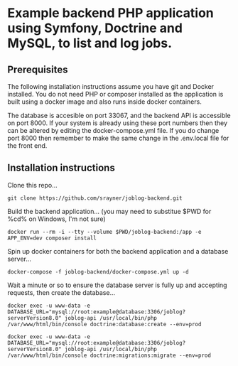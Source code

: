 # Example backend PHP application using Symfony, Doctrine and MySQL, to list and log jobs.

## Prerequisites

The following installation instructions assume you have git and Docker installed. You do not need PHP or composer installed as the
application is built using a docker image and also runs inside docker containers.

The database is accesible on port 33067, and the backend API is accessible on port 8000. If your system is already using these port numbers then
they can be altered by editing the docker-compose.yml file. If you do change port 8000 then remember to make the same change in the .env.local
file for the front end.

## Installation instructions

Clone this repo...

    git clone https://github.com/srayner/joblog-backend.git
    
Build the backend application... (you may need to substitue $PWD for %cd% on Windows, I'm not sure)

    docker run --rm -i --tty --volume $PWD/joblog-backend:/app -e APP_ENV=dev composer install

Spin up docker containers for both the backend application and a database server...

    docker-compose -f joblog-backend/docker-compose.yml up -d
    
Wait a minute or so to ensure the database server is fully up and accepting requests, then create the database...

    docker exec -u www-data -e DATABASE_URL="mysql://root:example@database:3306/joblog?serverVersion8.0" joblog-api /usr/local/bin/php /var/www/html/bin/console doctrine:database:create --env=prod
    
    docker exec -u www-data -e DATABASE_URL="mysql://root:example@database:3306/joblog?serverVersion8.0" joblog-api /usr/local/bin/php /var/www/html/bin/console doctrine:migrations:migrate --env=prod

